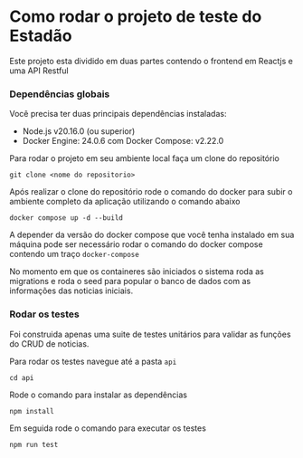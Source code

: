 # Como rodar o projeto de teste do Estadão

Este projeto esta dividido em duas partes contendo o frontend em Reactjs e uma API Restful

### Dependências globais

Você precisa ter duas principais dependências instaladas: 
- Node.js v20.16.0 (ou superior)
- Docker Engine: 24.0.6 com Docker Compose: v2.22.0

Para rodar o projeto em seu ambiente local faça um clone do repositório

```
git clone <nome do repositorio>
```

Após realizar o clone do repositório rode o comando do docker para subir o ambiente completo da aplicação utilizando o comando abaixo

```
docker compose up -d --build
```

A depender da versão do docker compose que você tenha instalado em sua máquina pode ser necessário rodar o comando do docker compose contendo um traço `docker-compose`

No momento em que os containeres são iniciados o sistema roda as migrations e roda o seed para popular o banco de dados com as informações das noticias iniciais.


### Rodar os testes 

Foi construida apenas uma suite de testes unitários para validar as funções do CRUD de noticias. 

Para rodar os testes navegue até a pasta `api`
```
cd api
```

Rode o comando para instalar as dependências
```
npm install
```

Em seguida rode o comando para executar os testes

```
npm run test
```


